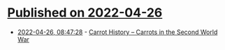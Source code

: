 # [Published on 2022-04-26](index.md)

* [2022-04-26, 08:47:28](https://news.ycombinator.com/item?id=31165314) - [Carrot History – Carrots in the Second World War](http://www.carrotmuseum.co.uk/history4.html)
